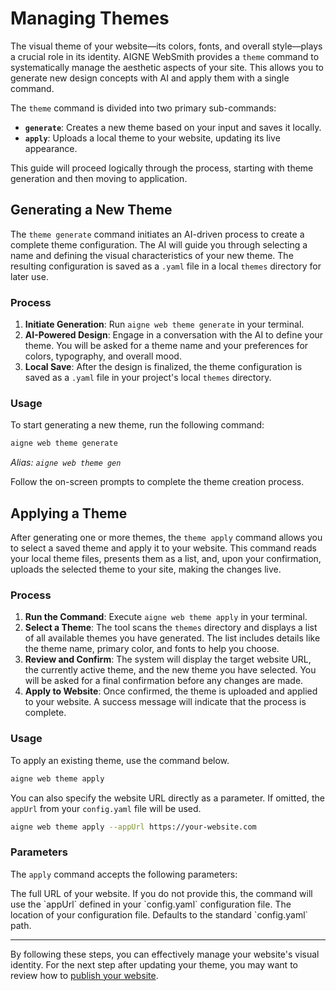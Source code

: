 # Managing Themes

The visual theme of your website—its colors, fonts, and overall style—plays a crucial role in its identity. AIGNE WebSmith provides a `theme` command to systematically manage the aesthetic aspects of your site. This allows you to generate new design concepts with AI and apply them with a single command.

The `theme` command is divided into two primary sub-commands:
*   **`generate`**: Creates a new theme based on your input and saves it locally.
*   **`apply`**: Uploads a local theme to your website, updating its live appearance.

This guide will proceed logically through the process, starting with theme generation and then moving to application.

## Generating a New Theme

The `theme generate` command initiates an AI-driven process to create a complete theme configuration. The AI will guide you through selecting a name and defining the visual characteristics of your new theme. The resulting configuration is saved as a `.yaml` file in a local `themes` directory for later use.

### Process

1.  **Initiate Generation**: Run `aigne web theme generate` in your terminal.
2.  **AI-Powered Design**: Engage in a conversation with the AI to define your theme. You will be asked for a theme name and your preferences for colors, typography, and overall mood.
3.  **Local Save**: After the design is finalized, the theme configuration is saved as a `.yaml` file in your project's local `themes` directory.

### Usage

To start generating a new theme, run the following command:

```sh
aigne web theme generate
```
*Alias: `aigne web theme gen`*

Follow the on-screen prompts to complete the theme creation process.

## Applying a Theme

After generating one or more themes, the `theme apply` command allows you to select a saved theme and apply it to your website. This command reads your local theme files, presents them as a list, and, upon your confirmation, uploads the selected theme to your site, making the changes live.

### Process

1.  **Run the Command**: Execute `aigne web theme apply` in your terminal.
2.  **Select a Theme**: The tool scans the `themes` directory and displays a list of all available themes you have generated. The list includes details like the theme name, primary color, and fonts to help you choose.
3.  **Review and Confirm**: The system will display the target website URL, the currently active theme, and the new theme you have selected. You will be asked for a final confirmation before any changes are made.
4.  **Apply to Website**: Once confirmed, the theme is uploaded and applied to your website. A success message will indicate that the process is complete.

### Usage

To apply an existing theme, use the command below.

```sh
aigne web theme apply
```

You can also specify the website URL directly as a parameter. If omitted, the `appUrl` from your `config.yaml` file will be used.

```sh
aigne web theme apply --appUrl https://your-website.com
```

### Parameters

The `apply` command accepts the following parameters:

<x-field-group>
  <x-field data-name="appUrl" data-type="string" data-required="false">
    <x-field-desc markdown>The full URL of your website. If you do not provide this, the command will use the `appUrl` defined in your `config.yaml` configuration file.</x-field-desc>
  </x-field>
  <x-field data-name="config" data-type="string" data-required="false">
    <x-field-desc markdown>The location of your configuration file. Defaults to the standard `config.yaml` path.</x-field-desc>
  </x-field>
</x-field-group>

---

By following these steps, you can effectively manage your website's visual identity. For the next step after updating your theme, you may want to review how to [publish your website](./core-tasks-publishing-your-website.md).